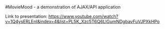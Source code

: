 #MovieMood - a demonstration of AJAX/API application

Link to presentation:
https://www.youtube.com/watch?v=1Q4ysERLEnI&index=4&list=PL5K_Xzc5T6Q6LlGumNDgbavFuVJPXkHPo
